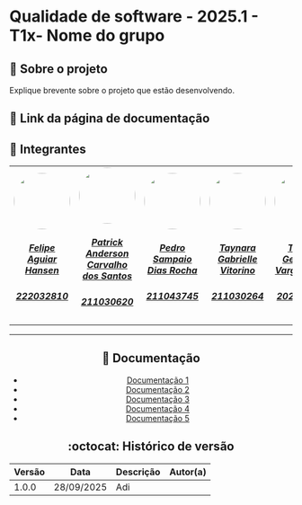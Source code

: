 # Qualidade de software - 2025.1 - T1x- Nome do grupo

## :scroll: Sobre o projeto
   Explique brevente sobre o projeto que estão desenvolvendo. 

## :paperclip: Link da página de documentação 

## :star2: Integrantes

<center>
<table style="margin-left: auto; margin-right: auto;">
    <tr>
        <td align="center">
            <a href="http://github.com/Fhansen98">
                <img src="http://github.com/Fhansen98.png" width="100" height="100" style="border-radius: 50%; object-fit: cover;" alt=""/>
                <h5 class="text-center">Felipe Aguiar Hansen</h5>
                <h5 class="text-center">222032810</h5>
            </a>
        </td>
        <td align="center">
            <a href="http://github.com/patrickacs">
                <img src="http://github.com/patrickacs.png" width="100" height="100" style="border-radius: 50%; object-fit: cover;" alt=""/>
                <h5 class="text-center">Patrick Anderson Carvalho dos Santos</h5>
                <h5 class="text-center">211030620</h5>
            </a>
        </td><td align="center">
            <a href="http://github.com/PedroSampaioDias">
                <img src="http://github.com/PedroSampaioDias.png" width="100" height="100" style="border-radius: 50%; object-fit: cover;" alt=""/>
                <h5 class="text-center">Pedro Sampaio Dias Rocha</h5>
                <h5 class="text-center">211043745</h5>
            </a>
        </td><td align="center">
            <a href="http://github.com/taybalau">
                <img src="http://github.com/taybalau.png" width="100" height="100" style="border-radius: 50%; object-fit: cover;" alt=""/>
                <h5 class="text-center">Taynara Gabrielle Vitorino</h5>
                <h5 class="text-center">211030264</h5>
            </a>
        </td><td align="center">
            <a href="link do github">
                <img src="http://github.com/thalesgvl.png" width="100" height="100" style="border-radius: 50%; object-fit: cover;" alt=""/>
                <h5 class="text-center">Thales Germano Vargas Lima</h5>
                <h5 class="text-center">202017147</h5>
            </a>
        </td><td align="center">
            <a href="http://github.com/yagoas">
                <img src="http://github.com/yagoas.png" width="100" height="100" style="border-radius: 50%; object-fit: cover;" alt=""/>
                <h5 class="text-center">Yago Amin Santos</h5>
                <h5 class="text-center">190101091</h5>
            </a>
        </td>
</table>
 <! -- ## :email: Site -->
<hr/>


## :bookmark_tabs: Documentação 

- [Documentação 1](linkDocumentacao1)
- [Documentação 2](linkDocumentacao1)
- [Documentação 3](linkDocumentacao1)
- [Documentação 4](linkDocumentacao1)
- [Documentação 5](linkDocumentacao1)


## :octocat: Histórico de versão 
| Versão | Data | Descrição  |  Autor(a) |
|--------|------|------------|-----------|
| 1.0.0  | 28/09/2025 | Adi
